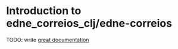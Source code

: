 # Introduction to edne_correios_clj/edne-correios

TODO: write [great documentation](http://jacobian.org/writing/what-to-write/)
